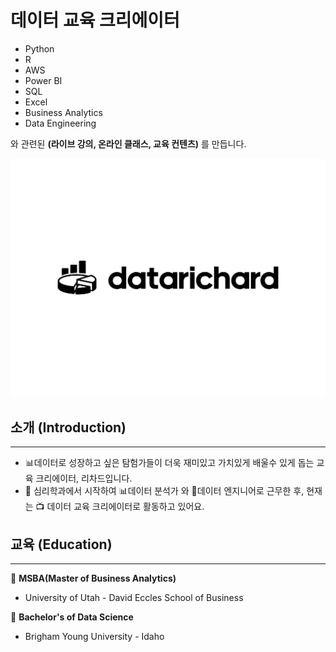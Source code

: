 # 데이터 교육 크리에이터

- Python
- R
- AWS
- Power BI
- SQL
- Excel
- Business Analytics
- Data Engineering

와 관련된 **(라이브 강의, 온라인 클래스, 교육 컨텐츠)** 를 만듭니다.

![datarichard](assets/img/datarichard.png)


## 소개 (Introduction)
------

- 📊데이터로 성장하고 싶은 탐험가들이 더욱 재미있고 가치있게 배울수 있게 돕는 
교육 크리에이터, 리차드입니다.
- 📖 심리학과에서 시작하여 
📊데이터 분석가 와 🔧데이터 엔지니어로 근무한 후,
현재는 📺 데이터 교육 크리에이터로 활동하고 있어요.


## 교육 (Education)
------
🏫 **MSBA(Master of Business Analytics)**

- University of Utah - David Eccles School of Business

🏫 **Bachelor's of Data Science**
- Brigham Young University - Idaho
